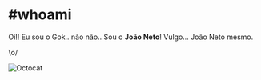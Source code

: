 # #whoami 

Oi!! Eu sou o Gok.. não não.. Sou o **João Neto**! Vulgo... João Neto mesmo.

\o/


![Octocat](http://cofarming.info/wp-content/uploads/2017/01/Linkedin-logo-1-550x550-300x300.png)
